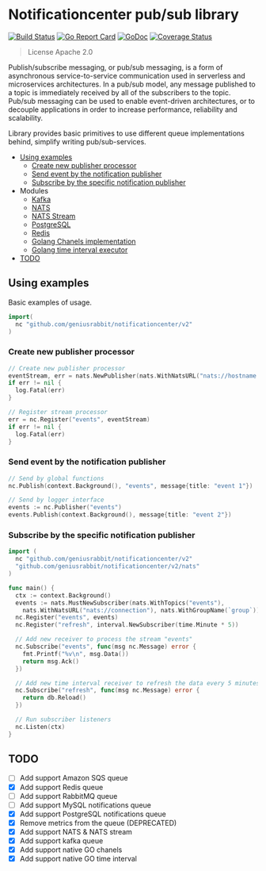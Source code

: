 # Notificationcenter pub/sub library

[![Build Status](https://github.com/geniusrabbit/notificationcenter/workflows/Tests/badge.svg)](https://github.com/geniusrabbit/notificationcenter/actions?workflow=Tests)
[![Go Report Card](https://goreportcard.com/badge/github.com/geniusrabbit/notificationcenter)](https://goreportcard.com/report/github.com/geniusrabbit/notificationcenter)
[![GoDoc](https://godoc.org/github.com/geniusrabbit/notificationcenter?status.svg)](https://godoc.org/github.com/geniusrabbit/notificationcenter)
[![Coverage Status](https://coveralls.io/repos/github/geniusrabbit/notificationcenter/badge.svg)](https://coveralls.io/github/geniusrabbit/notificationcenter)

> License Apache 2.0

Publish/subscribe messaging, or pub/sub messaging, is a form of asynchronous
service-to-service communication used in serverless and microservices architectures.
In a pub/sub model, any message published to a topic is immediately received by all
of the subscribers to the topic. Pub/sub messaging can be used to enable event-driven
architectures, or to decouple applications in order to increase performance,
reliability and scalability.

Library provides basic primitives to use different queue implementations behind,
simplify writing pub/sub-services.

- [Using examples](#Using-examples)
  - [Create new publisher processor](#create-new-publisher-processor)
  - [Send event by the notification publisher](#send-event-by-the-notification-publisher)
  - [Subscribe by the specific notification publisher](#subscribe-by-the-specific-notification-publisher)
- Modules
  - [Kafka](kafka)
  - [NATS](nats)
  - [NATS Stream](natstream)
  - [PostgreSQL](pg)
  - [Redis](redis)
  - [Golang Chanels implementation](gochan)
  - [Golang time interval executor](interval)
- [TODO](#todo)

## Using examples

Basic examples of usage.

```go
import(
  nc "github.com/geniusrabbit/notificationcenter/v2"
)
```

### Create new publisher processor

```go
// Create new publisher processor
eventStream, err = nats.NewPublisher(nats.WithNatsURL("nats://hostname:4222/group?topics=event"))
if err != nil {
  log.Fatal(err)
}

// Register stream processor
err = nc.Register("events", eventStream)
if err != nil {
  log.Fatal(err)
}
```

### Send event by the notification publisher

```go
// Send by global functions
nc.Publish(context.Background(), "events", message{title: "event 1"})

// Send by logger interface
events := nc.Publisher("events")
events.Publish(context.Background(), message{title: "event 2"})
```

### Subscribe by the specific notification publisher

```go
import (
  nc "github.com/geniusrabbit/notificationcenter/v2"
  "github.com/geniusrabbit/notificationcenter/v2/nats"
)

func main() {
  ctx := context.Background()
  events := nats.MustNewSubscriber(nats.WithTopics("events"),
    nats.WithNatsURL("nats://connection"), nats.WithGroupName(`group`))
  nc.Register("events", events)
  nc.Register("refresh", interval.NewSubscriber(time.Minute * 5))

  // Add new receiver to process the stream "events"
  nc.Subscribe("events", func(msg nc.Message) error {
    fmt.Printf("%v\n", msg.Data())
    return msg.Ack()
  })

  // Add new time interval receiver to refresh the data every 5 minutes
  nc.Subscribe("refresh", func(msg nc.Message) error {
    return db.Reload()
  })

  // Run subscriber listeners
  nc.Listen(ctx)
}
```

## TODO

* [ ] Add support Amazon SQS queue
* [X] Add support Redis queue
* [ ] Add support RabbitMQ queue
* [ ] Add support MySQL notifications queue
* [X] Add support PostgreSQL notifications queue
* [X] Remove metrics from the queue (DEPRECATED)
* [X] Add support NATS & NATS stream
* [X] Add support kafka queue
* [X] Add support native GO chanels
* [X] Add support native GO time interval
